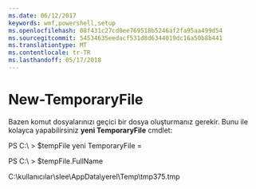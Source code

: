 ```yaml
---
ms.date: 06/12/2017
keywords: wmf,powershell,setup
ms.openlocfilehash: 08f431c27cd0ee769518b5246af2fa95aa499d54
ms.sourcegitcommit: 54534635eedacf531d8d6344019dc16a50b8b441
ms.translationtype: MT
ms.contentlocale: tr-TR
ms.lasthandoff: 05/17/2018
---
```

# <a name="new-temporaryfile"></a>New-TemporaryFile
Bazen komut dosyalarınızı geçici bir dosya oluşturmanız gerekir. Bunu ile kolayca yapabilirsiniz **yeni TemporaryFile** cmdlet:

PS C:\\ &gt; $tempFile yeni TemporaryFile =

PS C:\\ &gt; $tempFile.FullName

C:\\kullanıcılar\\slee\\AppData\\yerel\\Temp\\tmp375.tmp

